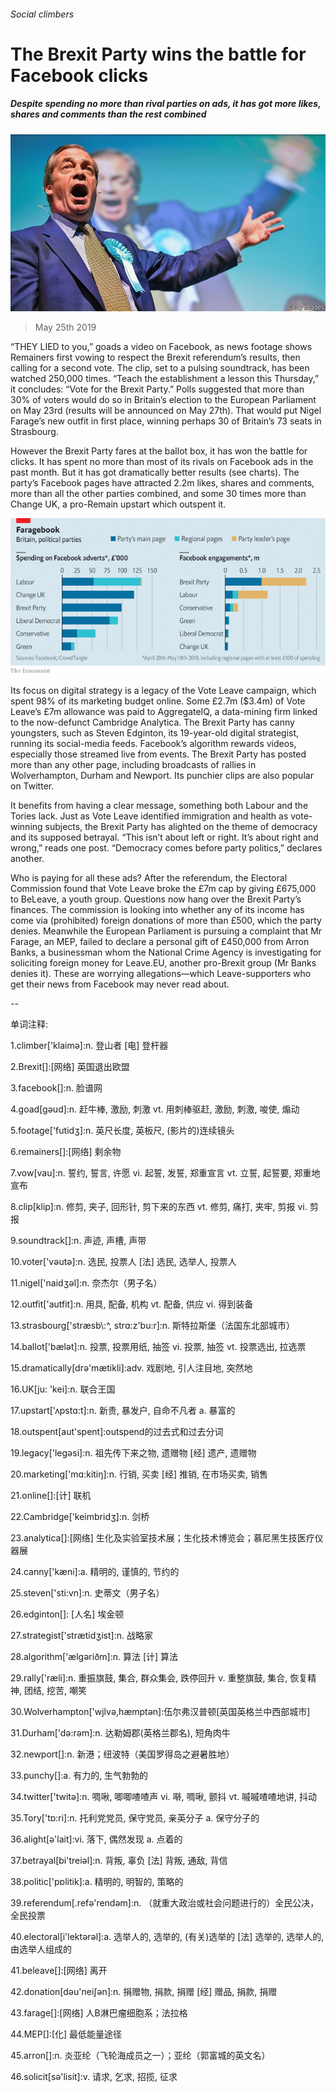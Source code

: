 ###### Social climbers

# The Brexit Party wins the battle for Facebook clicks 

##### Despite spending no more than rival parties on ads, it has got more likes, shares and comments than the rest combined 

![image](images/20190525_brp504.jpg) 

> May 25th 2019 

“THEY LIED to you,” goads a video on Facebook, as news footage shows Remainers first vowing to respect the Brexit referendum’s results, then calling for a second vote. The clip, set to a pulsing soundtrack, has been watched 250,000 times. “Teach the establishment a lesson this Thursday,” it concludes: “Vote for the Brexit Party.” Polls suggested that more than 30% of voters would do so in Britain’s election to the European Parliament on May 23rd (results will be announced on May 27th). That would put Nigel Farage’s new outfit in first place, winning perhaps 30 of Britain’s 73 seats in Strasbourg. 

However the Brexit Party fares at the ballot box, it has won the battle for clicks. It has spent no more than most of its rivals on Facebook ads in the past month. But it has got dramatically better results (see charts). The party’s Facebook pages have attracted 2.2m likes, shares and comments, more than all the other parties combined, and some 30 times more than Change UK, a pro-Remain upstart which outspent it. 

![image](images/20190525_BRC120.png) 

Its focus on digital strategy is a legacy of the Vote Leave campaign, which spent 98% of its marketing budget online. Some £2.7m ($3.4m) of Vote Leave’s £7m allowance was paid to AggregateIQ, a data-mining firm linked to the now-defunct Cambridge Analytica. The Brexit Party has canny youngsters, such as Steven Edginton, its 19-year-old digital strategist, running its social-media feeds. Facebook’s algorithm rewards videos, especially those streamed live from events. The Brexit Party has posted more than any other page, including broadcasts of rallies in Wolverhampton, Durham and Newport. Its punchier clips are also popular on Twitter. 

It benefits from having a clear message, something both Labour and the Tories lack. Just as Vote Leave identified immigration and health as vote-winning subjects, the Brexit Party has alighted on the theme of democracy and its supposed betrayal. “This isn’t about left or right. It’s about right and wrong,” reads one post. “Democracy comes before party politics,” declares another. 

Who is paying for all these ads? After the referendum, the Electoral Commission found that Vote Leave broke the £7m cap by giving £675,000 to BeLeave, a youth group. Questions now hang over the Brexit Party’s finances. The commission is looking into whether any of its income has come via (prohibited) foreign donations of more than £500, which the party denies. Meanwhile the European Parliament is pursuing a complaint that Mr Farage, an MEP, failed to declare a personal gift of £450,000 from Arron Banks, a businessman whom the National Crime Agency is investigating for soliciting foreign money for Leave.EU, another pro-Brexit group (Mr Banks denies it). These are worrying allegations—which Leave-supporters who get their news from Facebook may never read about. 

-- 

 单词注释:

1.climber['klaimә]:n. 登山者 [电] 登杆器 

2.Brexit[]:[网络] 英国退出欧盟 

3.facebook[]:n. 脸谱网 

4.goad[gәud]:n. 赶牛棒, 激励, 刺激 vt. 用刺棒驱赶, 激励, 刺激, 唆使, 煽动 

5.footage['futidʒ]:n. 英尺长度, 英板尺, (影片的)连续镜头 

6.remainers[]:[网络] 剩余物 

7.vow[vau]:n. 誓约, 誓言, 许愿 vi. 起誓, 发誓, 郑重宣言 vt. 立誓, 起誓要, 郑重地宣布 

8.clip[klip]:n. 修剪, 夹子, 回形针, 剪下来的东西 vt. 修剪, 痛打, 夹牢, 剪报 vi. 剪报 

9.soundtrack[]:n. 声迹, 声槽, 声带 

10.voter['vәutә]:n. 选民, 投票人 [法] 选民, 选举人, 投票人 

11.nigel['naidʒәl]:n. 奈杰尔（男子名） 

12.outfit['autfit]:n. 用具, 配备, 机构 vt. 配备, 供应 vi. 得到装备 

13.strasbourg['stræsb\\:^, strɑ:z'bu:r]:n. 斯特拉斯堡（法国东北部城市） 

14.ballot['bælәt]:n. 投票, 投票用纸, 抽签 vi. 投票, 抽签 vt. 投票选出, 拉选票 

15.dramatically[drә'mætikli]:adv. 戏剧地, 引人注目地, 突然地 

16.UK[ju: 'kei]:n. 联合王国 

17.upstart['ʌpstɑ:t]:n. 新贵, 暴发户, 自命不凡者 a. 暴富的 

18.outspent[aut'spent]:outspend的过去式和过去分词 

19.legacy['legәsi]:n. 祖先传下来之物, 遗赠物 [经] 遗产, 遗赠物 

20.marketing['mɑ:kitiŋ]:n. 行销, 买卖 [经] 推销, 在市场买卖, 销售 

21.online[]:[计] 联机 

22.Cambridge['keimbridʒ]:n. 剑桥 

23.analytica[]:[网络] 生化及实验室技术展；生化技术博览会；慕尼黑生技医疗仪器展 

24.canny['kæni]:a. 精明的, 谨慎的, 节约的 

25.steven['sti:vn]:n. 史蒂文（男子名） 

26.edginton[]: [人名] 埃金顿 

27.strategist['strætidʒist]:n. 战略家 

28.algorithm['ælgәriðm]:n. 算法 [计] 算法 

29.rally['ræli]:n. 重振旗鼓, 集合, 群众集会, 跌停回升 v. 重整旗鼓, 集合, 恢复精神, 团结, 挖苦, 嘲笑 

30.Wolverhampton['wjlvә,hæmptәn]:伍尔弗汉普顿[英国英格兰中西部城市] 

31.Durham['dә:rәm]:n. 达勒姆郡(英格兰郡名), 短角肉牛 

32.newport[]:n. 新港；纽波特（美国罗得岛之避暑胜地） 

33.punchy[]:a. 有力的, 生气勃勃的 

34.twitter['twitә]:n. 啁啾, 唧唧喳喳声 vi. 啭, 啁啾, 颤抖 vt. 嘁嘁喳喳地讲, 抖动 

35.Tory['tɒ:ri]:n. 托利党党员, 保守党员, 亲英分子 a. 保守分子的 

36.alight[ә'lait]:vi. 落下, 偶然发现 a. 点着的 

37.betrayal[bi'treiәl]:n. 背叛, 辜负 [法] 背叛, 通敌, 背信 

38.politic['pɒlitik]:a. 精明的, 明智的, 策略的 

39.referendum[.refә'rendәm]:n. （就重大政治或社会问题进行的）全民公决，全民投票 

40.electoral[i'lektәrәl]:a. 选举人的, 选举的, (有关)选举的 [法] 选举的, 选举人的, 由选举人组成的 

41.beleave[]:[网络] 离开 

42.donation[dәu'neiʃәn]:n. 捐赠物, 捐款, 捐赠 [经] 赠品, 捐款, 捐赠 

43.farage[]:[网络] 人B淋巴瘤细胞系；法拉格 

44.MEP[]:[化] 最低能量途径 

45.arron[]:n. 炎亚纶（飞轮海成员之一）；亚纶（郭富城的英文名） 

46.solicit[sә'lisit]:v. 请求, 乞求, 招揽, 征求 

